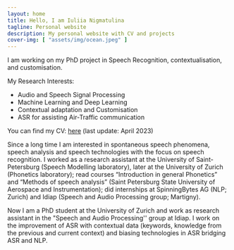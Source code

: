 ```yaml
---
layout: home
title: Hello, I am Iuliia Nigmatulina
tagline: Personal website
description: My personal website with CV and projects
cover-img: [ "assets/img/ocean.jpeg" ]
---
```


I am working on my PhD project in Speech Recognition, contextualisation, and customisation. 

My Research Interests:
- Audio and Speech Signal Processing
- Machine Learning and Deep Learning
- Contextual adaptation and Customisation
- ASR for assisting Air-Traffic communication

You can find my CV: <a href="https://github.com/yunigma/yunigma.github.io/blob/master/docs/CV_jul_github.pdf">here</a> (last update: April 2023)

Since a long time I am interested in spontaneous speech phenomena, speech analysis and speech technologies with the focus on speech recognition. I worked as a research assistant at the University of Saint-Petersburg (Speech Modelling laboratory), later at the University of Zurich (Phonetics laboratory); read courses “Introduction in general Phonetics” and “Methods of speech analysis” (Saint Petersburg State University of Aerospace and Instrumentation); did internships at SpinningBytes AG (NLP; Zurich) and Idiap (Speech and Audio Processing group; Martigny).

Now I am a PhD student at the University of Zurich and work as research assistant in the "Speech and Audio Processing'' group at Idiap. I work on the improvement of ASR with contextual data (keywords, knowledge from the previous and current context) and biasing technologies in ASR bridging ASR and NLP.
